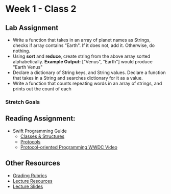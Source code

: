 # Week 1 - Class 2  

## Lab Assignment  
* Write a function that takes in an array of planet names as Strings, checks if array contains “Earth". If it does not, add it. Otherwise, do nothing.  
* Using **sort** and **reduce**, create string from the above array sorted alphabetically. **Example Output:** [“Venus", “Earth"] would produce "Earth Venus"  
* Declare a dictionary of String keys, and String values. Declare a function that takes in a String and searches dictionary for it as a value.  
* Write a function that counts repeating words in an array of strings, and prints out the count of each  

### Stretch Goals

## Reading Assignment:  
* Swift Programming Guide
  * [Classes & Structures](https://developer.apple.com/library/content/documentation/Swift/Conceptual/Swift_Programming_Language/ClassesAndStructures.html)  
  * [Protocols](https://developer.apple.com/library/content/documentation/Swift/Conceptual/Swift_Programming_Language/Protocols.html)
  * [Protocol-oriented Programming WWDC Video](https://developer.apple.com/videos/play/wwdc2015/408/)

## Other Resources
* [Grading Rubrics](../../resources/)
* [Lecture Resources](lecture/)
* [Lecture Slides](https://www.icloud.com/keynote/000Q51_0ArHLkwqSH0T9uNmQA#Week1_Day2)